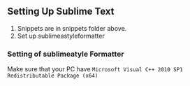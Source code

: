## Setting Up Sublime Text

1. Snippets are in snippets folder above.
2. Set up sublimeastyleformatter

### Setting of sublimeatyle Formatter

Make sure that your PC have ```Microsoft Visual C++ 2010 SP1 Redistributable Package (x64)```
